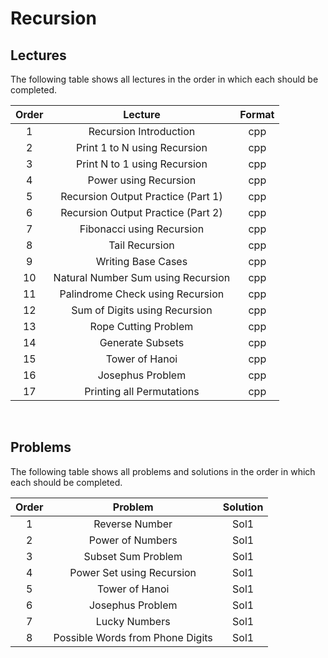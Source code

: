 # Recursion

## Lectures

The following table shows all lectures in the order in which each should be completed.

| Order | Lecture | Format |
|:---:|:---:|:---:|
| 1 | Recursion Introduction | cpp |
| 2 | Print 1 to N using Recursion | cpp |
| 3 | Print N to 1 using Recursion | cpp |
| 4 | Power using Recursion | cpp |
| 5 | Recursion Output Practice (Part 1) | cpp |
| 6 | Recursion Output Practice (Part 2) | cpp |
| 7 | Fibonacci using Recursion | cpp |
| 8 | Tail Recursion | cpp |
| 9 | Writing Base Cases | cpp |
| 10 | Natural Number Sum using Recursion | cpp |
| 11 | Palindrome Check using Recursion | cpp |
| 12 | Sum of Digits using Recursion | cpp |
| 13 | Rope Cutting Problem | cpp |
| 14 | Generate Subsets | cpp |
| 15 | Tower of Hanoi | cpp |
| 16 | Josephus Problem | cpp |
| 17 | Printing all Permutations | cpp |
<br>

## Problems

The following table shows all problems and solutions in the order in which each should be completed.

| Order | Problem | Solution |
|:---:|:---:|:---:|
| 1 | Reverse Number | Sol1 |
| 2 | Power of Numbers | Sol1 |
| 3 | Subset Sum Problem | Sol1|
| 4 | Power Set using Recursion | Sol1|
| 5 | Tower of Hanoi | Sol1 |
| 6 | Josephus Problem | Sol1 |
| 7 | Lucky Numbers | Sol1 |
| 8 | Possible Words from Phone Digits | Sol1 |
